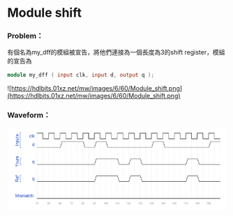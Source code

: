 # Module shift

### Problem：

有個名為my_dff的模組被宣告，將他們連接為一個長度為3的shift register，模組的宣告為

```verilog
module my_dff ( input clk, input d, output q );
```

![https://hdlbits.01xz.net/mw/images/6/60/Module_shift.png](https://hdlbits.01xz.net/mw/images/6/60/Module_shift.png)

### Waveform：

![waveform](https://github.com/freexd0m0329/HDLBits/blob/main/Ch2_VerilogLanguague/Ch2-3_Modules/L04_Three_Modules/waveform.png?raw=true)